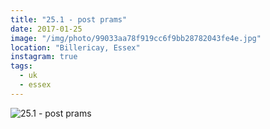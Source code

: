 ```yaml
---
title: "25.1 - post prams"
date: 2017-01-25
image: "/img/photo/99033aa78f919cc6f9bb28782043fe4e.jpg"
location: "Billericay, Essex"
instagram: true
tags:
  - uk
  - essex
---
```


![25.1 - post prams](/img/photo/99033aa78f919cc6f9bb28782043fe4e.jpg)
